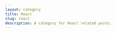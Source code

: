 ```yaml
---
layout: category
title: React
slug: react
description: A category for React related posts.
---
```

